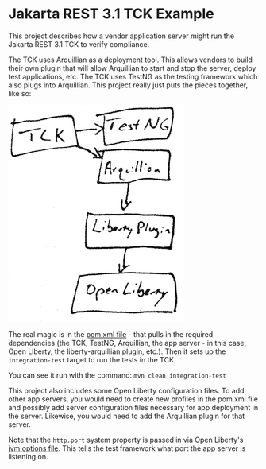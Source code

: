 # Jakarta REST 3.1 TCK Example

This project describes how a vendor application server might run the Jakarta REST 3.1 TCK to verify compliance.

The TCK uses Arquillian as a deployment tool. This allows vendors to build their own plugin that will allow Arquillian
to start and stop the server, deploy test applications, etc. The TCK uses TestNG as the testing framework which also
plugs into Arquillian. This project really just puts the pieces together, like so:

![](tck-flow.png)

The real magic is in the [pom.xml file](pom.xml) - that pulls in the required dependencies (the TCK, TestNG, Arquillian,
the app server - in this case, Open Liberty, the liberty-arquillian plugin, etc.). Then it sets up the
`integration-test` target to run the tests in the TCK.

You can see it run with the command:
`mvn clean integration-test`

This project also includes some Open Liberty configuration files. To add other app servers, you would need to create
new profiles in the pom.xml file and possibly add server configuration files necessary for app deployment in the server.
Likewise, you would need to add the Arquillian plugin for that server.

Note that the `http.port` system property is passed in via Open Liberty's
[jvm.options file](src/main/test/arq/liberty-managed/jvm.options). This tells the test framework what port the app
server is listening on.